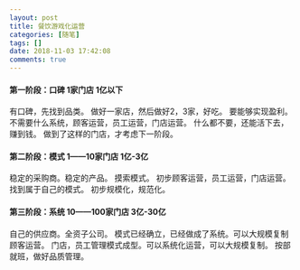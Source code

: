 ```yaml
---
layout: post
title: 餐饮游戏化运营
categories: [随笔]
tags: []
date: 2018-11-03 17:42:08
comments: true
---
```


#### 第一阶段：口碑   1家门店  1亿以下

有口碑，先找到品类。
做好一家店，然后做好2，3家，好吃。
要能够实现盈利。
不需要什么系统，顾客运营，员工运营，门店运营。
什么都不要，还能活下去，赚到钱。
做到了这样的门店，才考虑下一阶段。

#### 第二阶段：模式   1——10家门店  1亿-3亿

稳定的采购商。稳定的产品。
摸索模式。
初步顾客运营，员工运营，门店运营。
找到属于自己的模式。
初步规模化，规范化。

#### 第三阶段：系统   10——100家门店    3亿-30亿

自己的供应商。全资子公司。
模式已经确立，已经做成了系统。可以大规模复制顾客运营。
门店，员工管理模式成型。可以系统化运营，可以大规模复制。
按部就班，做好品质管理。

